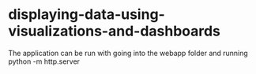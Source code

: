 # displaying-data-using-visualizations-and-dashboards

The application can be run with going into the webapp folder and running python -m http.server
